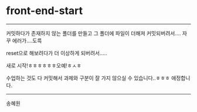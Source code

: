 # front-end-start

-------------

커밋하다가 존재하지 않는 폴더를 만들고 그 폴더에 파일이 더해져 커밋되버려서.... 자꾸 에러가....도륵

reset으로 해보려다가 더 이상하게 되버려서.....

새로 시작!ㅎㅎㅎㅎㅎㅎ오예!ㅎㅅㅎ

수업하는 것도 다 커밋해서 과제와 구분이 잘 가지 않으실 수 있습니다..ㅎㅎㅎ 애정합니다.

------

송혜원